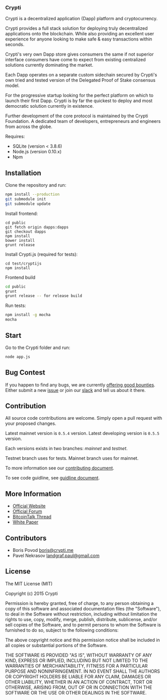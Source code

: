 ### Crypti ###

Crypti is a decentralized application (Dapp) platform and cryptocurrency.  

Crypti provides a full stack solution for deploying truly decentralized applications onto the blockchain. While also providing an excellent user experience for anyone looking to make safe & easy transactions within seconds.  

Crypti's very own Dapp store gives consumers the same if not superior interface consumers have come to expect from existing centralized solutions currently dominating the market.  

Each Dapp operates on a separate custom sidechain secured by Crypti's own tried and tested version of the Delegated Proof of Stake consensus model.  

For the progressive startup looking for the perfect platform on which to launch their first Dapp. Crypti is by far the quickest to deploy and most democratic solution currently in existence.  

Further development of the core protocol is maintained by the Crypti Foundation. A dedicated team of developers, entrepreneurs and engineers from across the globe.  

Requires:

* SQLite (version < 3.8.6)
* Node.js (version 0.10.x)
* Npm

## Installation

Clone the repository and run: 

```sh
npm install --production
git submodule init
git submodule update
```

Install frontend:

```
cd public
git fetch origin dapps:dapps
git checkout dapps
npm install
bower install
grunt release
```

Install Crypti.js (required for tests):

```
cd test/cryptijs
npm install
```

Frontend build

```sh
cd public
grunt
grunt release -- for release build
```

Run tests:

```sh
npm install -g mocha
mocha
```


## Start

Go to the Crypti folder and run:

```sh
node app.js
```

## Bug Contest

If you happen to find any bugs, we are currently [offering good bounties](https://blog.crypti.me/crypti-is-now-open-source/). Either submit a new [issue](https://github.com/crypti/crypti-sources/issues/new) or join our [slack](http://slack.crypti.me) and tell us about it there.

## Contribution

All source code contributions are welcome. Simply open a pull request with your proposed changes.

Latest mainnet version is `0.5.4` version. 
Latest developing version is `0.5.5` version.

Each versions exists in two branches: *mainnet* and *testnet*.

Testnet branch uses for tests. Mainnet branch uses for mainnet.

To more information see our [contributing document](CONTRIBUTING.md).

To see code guidline, see [guidline document](guidline.md).

## More Information

* [Official Website](http://crypti.me)
* [Official Forum](http://forum.crypti.me)
* [BitcoinTalk Thread](https://bitcointalk.org/index.php?topic=654463)
* [White Paper](http://crypti.me/crypti.pdf)

## Contributors

* Boris Povod <boris@crypti.me>
* Pavel Nekrasov <landgraf.paul@gmail.com>

## License 

The MIT License (MIT)

Copyright (c) 2015 Crypti

Permission is hereby granted, free of charge, to any person obtaining a copy
of this software and associated documentation files (the "Software"), to deal
in the Software without restriction, including without limitation the rights
to use, copy, modify, merge, publish, distribute, sublicense, and/or sell
copies of the Software, and to permit persons to whom the Software is
furnished to do so, subject to the following conditions:

The above copyright notice and this permission notice shall be included in all
copies or substantial portions of the Software.

THE SOFTWARE IS PROVIDED "AS IS", WITHOUT WARRANTY OF ANY KIND, EXPRESS OR
IMPLIED, INCLUDING BUT NOT LIMITED TO THE WARRANTIES OF MERCHANTABILITY,
FITNESS FOR A PARTICULAR PURPOSE AND NONINFRINGEMENT. IN NO EVENT SHALL THE
AUTHORS OR COPYRIGHT HOLDERS BE LIABLE FOR ANY CLAIM, DAMAGES OR OTHER
LIABILITY, WHETHER IN AN ACTION OF CONTRACT, TORT OR OTHERWISE, ARISING FROM,
OUT OF OR IN CONNECTION WITH THE SOFTWARE OR THE USE OR OTHER DEALINGS IN THE
SOFTWARE.
